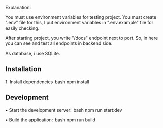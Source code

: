 Explanation:

You must use environment variables for testing project. You must create ".env" file for this, I put environment variables in ".env.example" file for easily checking. 

After starting project, you write "/docs" endpoint next to port. So, in here you can see and test all endpoints in backend side. 

As database, i use SQLite.

## Installation

1.⁠ ⁠Install dependencies
   ⁠ bash
   npm install
    ⁠

## Development

•⁠  ⁠Start the development server:
  ⁠ bash
  npm run start:dev
   ⁠

•⁠  ⁠Build the application:
  ⁠ bash
  npm run build
